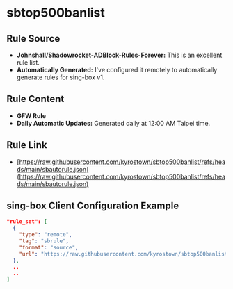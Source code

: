 # sbtop500banlist

## Rule Source

*   **Johnshall/Shadowrocket-ADBlock-Rules-Forever:** This is an excellent rule list.
*   **Automatically Generated:** I've configured it remotely to automatically generate rules for sing-box v1.

## Rule Content

*   **GFW Rule**
*   **Daily Automatic Updates:** Generated daily at 12:00 AM Taipei time.

## Rule Link

*   [https://raw.githubusercontent.com/kyrostown/sbtop500banlist/refs/heads/main/sbautorule.json](https://raw.githubusercontent.com/kyrostown/sbtop500banlist/refs/heads/main/sbautorule.json)

## sing-box Client Configuration Example

```json
"rule_set": [
  {
    "type": "remote",
    "tag": "sbrule",
    "format": "source",
    "url": "https://raw.githubusercontent.com/kyrostown/sbtop500banlist/refs/heads/main/sbautorule.json"
  },
  ..
  ..
]
